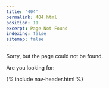 ```yaml
---
title: '404'
permalink: 404.html
position: 11
excerpt: Page Not Found
indexing: false
sitemap: false
---
```


Sorry, but the page could not be found.

Are you looking for:

{% include nav-header.html %}
